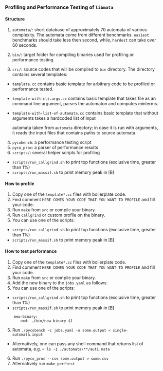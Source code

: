 ### Profiling and Performance Testing of `libmata`

#### Structure

1. `automata/`: short database of approximately 70 automata of various complexity. The automata come from different
  benchmarks. `easiest` benchmarks should take less then second, while, `hardest` can take over 60 seconds.

2. `bin/`: target folder for compiling binaries used for profiling or performance testing.
3. `src/`: source codes that will be compiled to `bin` directory. The directory contains several templates:
  * `template.cc` contains basic template for arbitrary code to be profiled or performance tested.
  * `template-with-cli.args.cc` contains basic template that takes file as an command line argument, parses the automaton
     and computes minterms.
  * `template-with-list-of-automata.cc` contains basic template that without arguments takes a hardcoded list of input 

     automata taken from `automata` directory; in case it is run with arguments, it reads the input files that contains
     paths to source automata. 
4. `pycobench`: a performance testing script
5. `pyco_proc`: a parser of performance results
6. `scripts/`: several helper scripts for profiling
* `scripts/run_callgrind.sh` to print top functions (exclusive time, greater than 1%)
* `scripts/run_massif.sh` to print memory peak in [B]

#### How to profile

1. Copy one of the `template*.cc` files with boilerplate code.
2. Find comment `HERE COMES YOUR CODE THAT YOU WANT TO PROFILE` and fill your code.
3. Run `make` from `src` or compile your binary.
4. Run `callgrind` or custom profile on the binary.
5. You can use one of the scripts:
  * `scripts/run_callgrind.sh` to print top functions (exclusive time, greater than 1%)
  * `scripts/run_massif.sh` to print memory peak in [B]

#### How to test performance

1. Copy one of the `template*.cc` files with boilerplate code.
2. Find comment `HERE COMES YOUR CODE THAT YOU WANT TO PROFILE` and fill your code.
3. Run `make` from `src` or compile your binary.
4. Add the new binary to the `jobs.yaml` as follows:
5. You can use one of the scripts:
* `scripts/run_callgrind.sh` to print top functions (exclusive time, greater than 1%)
* `scripts/run_massif.sh` to print memory peak in [B]
 
```
    new-binary:
       cmd: ./bin/new-binary $1
```

5. Run `./pycobench -c jobs.yaml -o some.output < single-automata.input`
  * Alternatively, one can pass any shell command that returns list of automata,
  e.g. `< ls -1 ./automata/**/aut1.mata`
6. Run `./pyco_proc --csv some.output > some.csv`
7. Alternatively run `make perftest`
